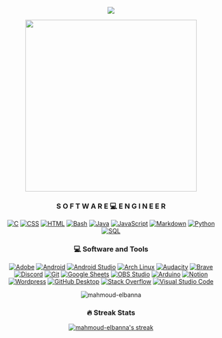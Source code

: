 <p align="center">
    <img src="https://readme-typing-svg.demolab.com/?lines=Hi%20I'm%20Mahmoud-Elbanna;I%20Love%20To%20Code;Always%20I%20Learn%20New%20Things&font=Fira%20Code&center=true&width=440&height=45&color=FFF400FF&vCenter=true&pause=1000&size=22" /></a>
</p>

<!-- Social icons section -->
<!--p align="center">
  <a href=""><img width="32px" alt="Linkedin" title="Linkedin" src=""/></a>
  &#8287;&#8287;&#8287;&#8287;&#8287;
  <a href=""><img width="32px" alt="Twitter" title="Twitter" src=""/></a>
  &#8287;&#8287;&#8287;&#8287;&#8287;
  <a href="" alt="Discord" title="Discord"><img width="32px" src=""/></a>
  &#8287;&#8287;&#8287;&#8287;&#8287;
  <a href=""><img width="32px" alt="Instagram" title="Instagram" src=""></a>
  &#8287;&#8287;&#8287;&#8287;&#8287;
  <a href=""><img width="32px" alt="Facebook" title="Facebook" src=""/></a>
  &#8287;&#8287;&#8287;&#8287;&#8287;
</p>
-->

<p align="center">
<img align="center" width="400" src="https://media.tenor.com/o-wNCEq_6f0AAAAS/pompo-the-cinephile-typing-fast.gif">
</p>

<p align="center">
  <h3 align="center">S O F T W A R E 💻 E N G I N E E R </h3>

  <p align="center">
      <a href="https://github.com/search?q=user%3Amahmoud-elbanna%2Falx-low_level_programming++language%3Acss"><img alt="C" src="https://custom-icon-badges.demolab.com/badge/C-03599C.svg?logo=c-in-hexagon&logoColor=white"></a>
      <a href="https://github.com/search?q=user%3AABDE-LKADER+language%3Acss"><img alt="CSS" src="https://img.shields.io/badge/CSS-1572B6.svg?logo=css3&logoColor=white"></a>
      <a href="https://github.com/search?q=user%mahmoud-elbanna+language%3Ahtml"><img alt="HTML" src="https://img.shields.io/badge/HTML-E34F26.svg?logo=html5&logoColor=white"></a>
       <a href="https://github.com/search?q=user%mahmoud-elbanna+language%3Abash"><img alt="Bash" src="https://img.shields.io/badge/Bash-121011.svg?logo=gnu-bash&logoColor=white"></a>
      <a href="https://github.com/search?q=user%mahmoud-elbanna+language%3Ajava"><img alt="Java" src="https://custom-icon-badges.demolab.com/badge/Java-007396.svg?logo=java&logoColor=white"></a>
      <a href="https://github.com/search?q=user%mahmoud-elbanna+language%3Ajavascript"><img alt="JavaScript" src="https://img.shields.io/badge/JavaScript-F7DF1E.svg?logo=javascript&logoColor=black"></a>
      <a href="https://github.com/search?q=user%mahmoud-elbanna+language%3Amarkdown"><img alt="Markdown" src="https://img.shields.io/badge/Markdown-000000.svg?logo=markdown&logoColor=white"></a>
      <a href="https://github.com/search?q=user%3Amahmoud-elbanna%2Falx-higher_level_programming++language%3Apython"><img alt="Python" src="https://img.shields.io/badge/Python-14354C.svg?logo=python&logoColor=white"></a>
      <a href="https://github.com/search?q=user%mahmoud-elbanna+language%3Asql"><img alt="SQL" src="https://custom-icon-badges.demolab.com/badge/SQL-025E8C.svg?logo=database&logoColor=white"></a>
  </p>

  <h3 align="center">💻 Software and Tools</h3>

  <p align="center">
      <a href="#"><img alt="Adobe" src="https://img.shields.io/badge/Adobe-FF0000.svg?logo=adobe&logoColor=white"></a>
      <a href="#"><img alt="Android" src="https://img.shields.io/badge/Android-3DDC84?logo=android&logoColor=white"></a>
      <a href="#"><img alt="Android Studio" src="https://img.shields.io/badge/Android%20Studio-008678.svg?logo=android-studio&logoColor=white"></a>
      <a href="#"><img alt="Arch Linux" src="https://img.shields.io/badge/Arch%20Linux-1793D1.svg?logo=arch-linux&logoColor=white"></a>
      <a href="#"><img alt="Audacity" src="https://img.shields.io/badge/-Audacity-0000CC?logo=audacity&logoColor=white"></a>
      <a href="#"><img alt="Brave" src="https://img.shields.io/badge/-Brave-FB542B?logo=brave&logoColor=white"></a>
      <a href="#"><img alt="Discord" src="https://img.shields.io/badge/-Discord-5865F2.svg?logo=discord&logoColor=white"></a>
      <a href="#"><img alt="Git" src="https://img.shields.io/badge/Git-F05033.svg?logo=git&logoColor=white"></a>
      <a href="#"><img alt="Google Sheets" src="https://img.shields.io/badge/Sheets-34A853.svg?logo=google%20sheets&logoColor=white"></a>
      <a href="#"><img alt="OBS Studio" src="https://img.shields.io/badge/-OBS-302E31?logo=obs-studio&logoColor=white"></a>
      <a href="#"><img alt="Arduino" src="https://img.shields.io/badge/-Arduino-00979D?logo=Arduino&logoColor=white"></a>
      <a href="#"><img alt="Notion" src="https://img.shields.io/badge/Notion-010101.svg?logo=notion&logoColor=white"></a>
      <a href="#"><img alt="Wordpress" src="https://img.shields.io/badge/Wordpress-21759B?logo=wordpress&logoColor=white"></a>
      <a href="#"><img alt="GitHub Desktop" src="https://img.shields.io/badge/GitHub%20Desktop-8034A9.svg?logo=github&logoColor=white"></a>
      <a href="#"><img alt="Stack Overflow" src="https://img.shields.io/badge/-Stack%20Overflow-FE7A16?logo=stack-overflow&logoColor=white"></a>
      <a href="#"><img alt="Visual Studio Code" src="https://img.shields.io/badge/Visual%20Studio%20Code-0078d7.svg?logo=visual-studio-code&logoColor=white"></a>
  </p>
</p>

<p align="center" border-radius: 10px> <img src="https://komarev.com/ghpvc/?username=ABDE-LKADER&label=Profile%20views&color=0e75b6&style=flat" alt="mahmoud-elbanna" /> </p>

  <h3 align="center">🔥 Streak Stats</h3>
  <p align="center">
    <a href="https://github.com/ABDE-LKADER/github-readme-streak-stats">
      <img title="🔥 Get streak stats for your profile at git.io/streak-stats" alt="mahmoud-elbanna's streak" src="https://streak-stats.demolab.com/?user=mahmoud-elbanna&theme=monokai-metallian&hide_border=true"/>
    </a>

  
